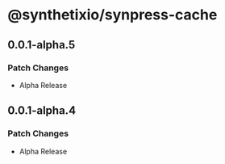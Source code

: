 # @synthetixio/synpress-cache

## 0.0.1-alpha.5

### Patch Changes

- Alpha Release

## 0.0.1-alpha.4

### Patch Changes

- Alpha Release
